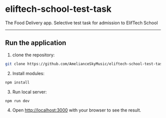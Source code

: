 # eliftech-school-test-task
The Food Delivery app. Selective test task for admission to ElifTech School

---
## Run the application

1. clone the repository:
```bash
git clone https://github.com/AmelianceSkyMusic/eliftech-school-test-task.git
```

2. Install modules:
```bash
npm install
```

3. Run local server:
```bash
npm run dev
```

4. Open [http://localhost:3000](http://localhost:3000) with your browser to see the result.
